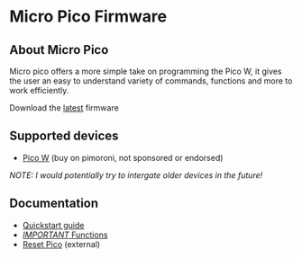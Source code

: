 # Micro Pico Firmware
## About Micro Pico
Micro pico offers a more simple take on programming the Pico W, it gives the user an easy to understand variety of commands, functions and more to work efficiently.

Download the [latest](https://github.com/jackablett/micro-pico/releases) firmware
## Supported devices
- [Pico W](https://shop.pimoroni.com/products/raspberry-pi-pico-w?variant=40059369619539) (buy on pimoroni, not sponsored or endorsed)

*NOTE: I would potentially try to intergate older devices in the future!*
## Documentation
- [Quickstart guide](https://github.com/jackablett/micro-pico/blob/main/documentation/getting-started.md)
- [*IMPORTANT* Functions](https://github.com/jackablett/micro-pico/tree/main/documentation/modules)
- [Reset Pico](https://learn.adafruit.com/getting-started-with-raspberry-pi-pico-circuitpython/circuitpython#flash-resetting-uf2-3083182) (external)
